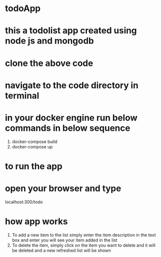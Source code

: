 # todoApp
# this a todolist app created using node js and mongodb

# clone the above code
# navigate to the code directory in terminal
# in your docker engine run below commands in below sequence
1. docker-compose build
2. docker-compose up

# to run the app
# open your browser and type
localhost:300/todo

# how app works
1. To add a new item to the list simply enter the item description in the text box and enter you will see your item added in the list
2. To delete the item, simply click on the item you want to delete and it will be deleted and a new refreshed list will be shown
